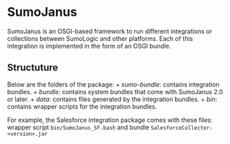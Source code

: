 # SumoJanus

SumoJanus is an OSGI-based framework to run different integrations or collections between SumoLogic and other platforms. Each of this integration is implemented in the form of an OSGI bundle.

## Structuture

Below are the folders of the package:
    + *sumo-bundle*: contains integration bundles.
    + *bundle*: contains system bundles that come with SumoJanus 2.0 or later.
    + *data*: contains files generated by the integration bundles.
    + *bin*: contains wrapper scripts for the integration bundles.

For example, the Salesforce integration package comes with these files: wrapper script `bin/SumoJanus_SF.bash` and bundle `SalesforceCollector-<version>.jar`